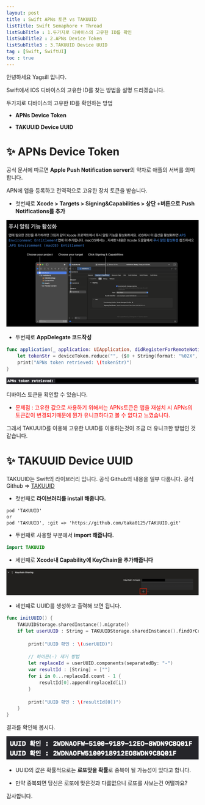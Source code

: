 ```yaml
---
layout: post
title : Swift APNs 토큰 vs TAKUUID
listTitle: Swift Semaphore + Thread
listSubTitle : 1.두가지로 디바이스의 고유한 ID를 확인
listSubTitle2 : 2.APNs Device Token
listSubTitle3 : 3.TAKUUID Device UUID
tag : [Swift, SwiftUI]
toc : true
---
```

  
안녕하세요 Yagsill 입니다.
  
Swift에서 IOS 디바이스의 고유한 ID를 찾는 방법을 설명 드리겠습니다.
  
<div id="subTitle"></div>

두가지로 디바이스의 고유한 ID를 확인하는 방법
  
* **APNs Device Token**
  
* **TAKUUID Device UUID**
  
<div id="subTitle2"></div>

# ✨ **APNs Device Token**
  
공식 문서에 따르면 **Apple Push Notification server**의 약자로 애플의 서버를 의미합니다.
  
APN에 앱을 등록하고 전역적으로 고유한 장치 토큰을 받습니다.

* 첫번째로 **Xcode > Targets > Signing&Capabilities > 상단 +버튼으로 Push Notifications를 추가**
  
![image](/assets/Apns.png)
  
* 두번째로 **AppDelegate 코드작성**
  
```swift
func application(_ application: UIApplication, didRegisterForRemoteNotificationsWithDeviceToken deviceToken: Data) {
    let tokenStr = deviceToken.reduce("", {$0 + String(format: "%02X", $1)})
    print("APNs token retrieved: \(tokenStr)")
}
```
  
![image](/assets/ApnsToken.png)
  
디바이스 토큰을 확인할 수 있습니다.
  
* <span style="color : red">문제점 : 고유한 값으로 사용하기 위해서는 APNs토큰은 앱을 재설치 시 APNs의 토큰값이 변경되기때문에 뭔가 유니크하다고 볼 수 없다고 느꼈습니다.<span>
  
그래서 TAKUUID를 이용해 고유한 UUID를 이용하는것이 조금 더 유니크한 방법인 것 같습니다.
  
<div id="subTitle3"></div>

# ✨ **TAKUUID Device UUID**
  
TAKUUID는 Swift의 라이브러리 입니다. 공식 Github의 내용을 일부 다룹니다. 공식 Github => [TAKUUID](https://github.com/taka0125/TAKUUID)
  
* 첫번째로 **라이브러리를 install 해줍니다.**
  
```linux
pod 'TAKUUID'
or
pod 'TAKUUID', :git => 'https://github.com/taka0125/TAKUUID.git'
```
  
* 두번쨰로 사용할 부분에서 **import 해줍니다.**
  
```swift
import TAKUUID
```
  
* 세번쨰로 **Xcode내 Capability에 KeyChain을 추가해줍니다**
  
![image](/assets/keychain.png)
  
* 네번쨰로 UUID를 생성하고 출력해 보면 됩니다.
  
```swift
func initUUID() {
    TAKUUIDStorage.sharedInstance().migrate()
    if let userUUID : String = TAKUUIDStorage.sharedInstance().findOrCreate() {
        
        print("UUID 확인 : \(userUUID)")
        
        // 하이픈(-) 제거 방법
        let replaceId = userUUID.components(separatedBy: "-")
        var resultId : [String] = [""]
        for i in 0...replaceId.count - 1 {
            resultId[0].append(replaceId[i])
        }
        
        print("UUID 확인 : \(resultId[0])")
    }
}
```
  
결과를 확인해 봅시다.
  
![image](/assets/KeyChainResult.png)
  
* UUID의 값은 확률적으로는 **로또맞을 확률**로 중복이 될 가능성이 있다고 합니다.
  
* 만약 중복되면 당신은 로또에 맞은것과 다름없으니 로또를 사보는건 어떨까요?
  
감사합니다.
